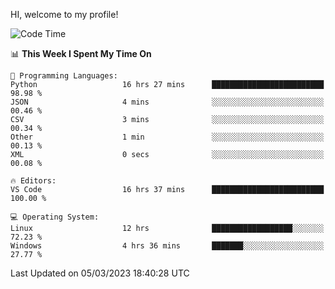 HI, welcome to my profile!
<!--START_SECTION:waka-->
![Code Time](http://img.shields.io/badge/Code%20Time-596%20hrs%2033%20mins-blue)

📊 **This Week I Spent My Time On** 

```text
💬 Programming Languages: 
Python                   16 hrs 27 mins      █████████████████████████   98.98 % 
JSON                     4 mins              ░░░░░░░░░░░░░░░░░░░░░░░░░   00.46 % 
CSV                      3 mins              ░░░░░░░░░░░░░░░░░░░░░░░░░   00.34 % 
Other                    1 min               ░░░░░░░░░░░░░░░░░░░░░░░░░   00.13 % 
XML                      0 secs              ░░░░░░░░░░░░░░░░░░░░░░░░░   00.08 % 

🔥 Editors: 
VS Code                  16 hrs 37 mins      █████████████████████████   100.00 % 

💻 Operating System: 
Linux                    12 hrs              ██████████████████░░░░░░░   72.23 % 
Windows                  4 hrs 36 mins       ███████░░░░░░░░░░░░░░░░░░   27.77 % 
```


 Last Updated on 05/03/2023 18:40:28 UTC
<!--END_SECTION:waka-->
